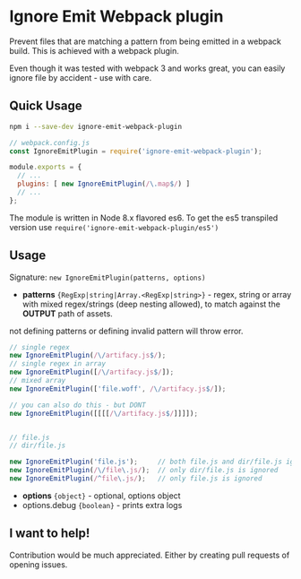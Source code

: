 # Ignore Emit Webpack plugin

Prevent files that are matching a pattern from being emitted in a webpack build.
This is achieved with a webpack plugin.

Even though it was tested with webpack 3 and works great,
you can easily ignore file by accident - use with care.

## Quick Usage

```sh
npm i --save-dev ignore-emit-webpack-plugin

```

```js
// webpack.config.js
const IgnoreEmitPlugin = require('ignore-emit-webpack-plugin');

module.exports = {
  // ...
  plugins: [ new IgnoreEmitPlugin(/\.map$/) ]
  // ...
};

```

The module is written in Node 8.x flavored es6.
To get the es5 transpiled version use `require('ignore-emit-webpack-plugin/es5')`

## Usage

Signature: `new IgnoreEmitPlugin(patterns, options)`


- **patterns** `{RegExp|string|Array.<RegExp|string>}` - regex, string or array with mixed regex/strings (deep nesting allowed),
to match against the **OUTPUT** path of assets.

not defining patterns or defining invalid pattern will throw error.

```js
// single regex
new IgnoreEmitPlugin(/\/artifacy.js$/);
// single regex in array
new IgnoreEmitPlugin([/\/artifacy.js$/]);
// mixed array
new IgnoreEmitPlugin(['file.woff', /\/artifacy.js$/]);

// you can also do this - but DONT
new IgnoreEmitPlugin([[[[/\/artifacy.js$/]]]]);


// file.js
// dir/file.js

new IgnoreEmitPlugin('file.js');     // both file.js and dir/file.js ignored
new IgnoreEmitPlugin(/\/file\.js/);  // only dir/file.js is ignored
new IgnoreEmitPlugin(/^file\.js/);   // only file.js is ignored
```


- **options** `{object}` - optional, options object
- options.debug `{boolean}` - prints extra logs

## I want to help!

Contribution would be much appreciated.
Either by creating pull requests of opening issues.

